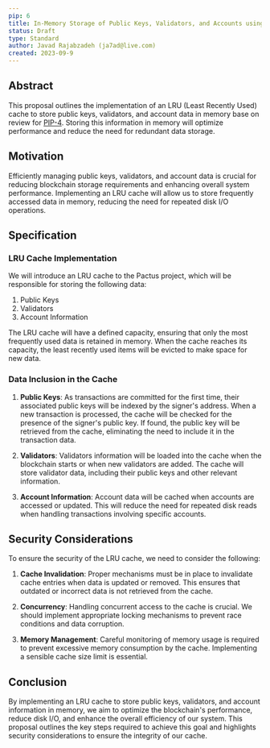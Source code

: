 ```yaml
---
pip: 6
title: In-Memory Storage of Public Keys, Validators, and Accounts using LRU Cache
status: Draft
type: Standard
author: Javad Rajabzadeh (ja7ad@live.com)
created: 2023-09-9
---
```

## Abstract

This proposal outlines the implementation of an LRU (Least Recently Used) cache to store public keys, validators, and account data in memory base on review for [PIP-4](https://pips.pactus.org/PIPs/pip-4). Storing this information in memory will optimize performance and reduce the need for redundant data storage.

## Motivation

Efficiently managing public keys, validators, and account data is crucial for reducing blockchain storage requirements and enhancing overall system performance. Implementing an LRU cache will allow us to store frequently accessed data in memory, reducing the need for repeated disk I/O operations.

## Specification

### LRU Cache Implementation

We will introduce an LRU cache to the Pactus project, which will be responsible for storing the following data:

1. Public Keys
2. Validators
3. Account Information

The LRU cache will have a defined capacity, ensuring that only the most frequently used data is retained in memory. When the cache reaches its capacity, the least recently used items will be evicted to make space for new data.

### Data Inclusion in the Cache

1. **Public Keys**: As transactions are committed for the first time, their associated public keys will be indexed by the signer's address. When a new transaction is processed, the cache will be checked for the presence of the signer's public key. If found, the public key will be retrieved from the cache, eliminating the need to include it in the transaction data.

2. **Validators**: Validators information will be loaded into the cache when the blockchain starts or when new validators are added. The cache will store validator data, including their public keys and other relevant information.

3. **Account Information**: Account data will be cached when accounts are accessed or updated. This will reduce the need for repeated disk reads when handling transactions involving specific accounts.


## Security Considerations

To ensure the security of the LRU cache, we need to consider the following:

1. **Cache Invalidation**: Proper mechanisms must be in place to invalidate cache entries when data is updated or removed. This ensures that outdated or incorrect data is not retrieved from the cache.

2. **Concurrency**: Handling concurrent access to the cache is crucial. We should implement appropriate locking mechanisms to prevent race conditions and data corruption.

3. **Memory Management**: Careful monitoring of memory usage is required to prevent excessive memory consumption by the cache. Implementing a sensible cache size limit is essential.


## Conclusion

By implementing an LRU cache to store public keys, validators, and account information in memory, we aim to optimize the blockchain's performance, reduce disk I/O, and enhance the overall efficiency of our system. This proposal outlines the key steps required to achieve this goal and highlights security considerations to ensure the integrity of our cache.
